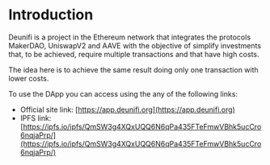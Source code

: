 # Introduction

Deunifi is a project in the Ethereum network that integrates the protocols MakerDAO, UniswapV2 and AAVE with the objective of simplify investments that, to be achieved, require multiple transactions and that have high costs.

The idea here is to achieve the same result doing only one transaction with lower costs.

To use the DApp you can access using the any of the following links:

* Official site link: [https://app.deunifi.org](https://app.deunifi.org)
* IPFS link: [https://ipfs.io/ipfs/QmSW3g4XQxUQQ6N6qPa435FTeFmwVBhk5ucCro6nqjaPrp/](https://ipfs.io/ipfs/QmSW3g4XQxUQQ6N6qPa435FTeFmwVBhk5ucCro6nqjaPrp/)

